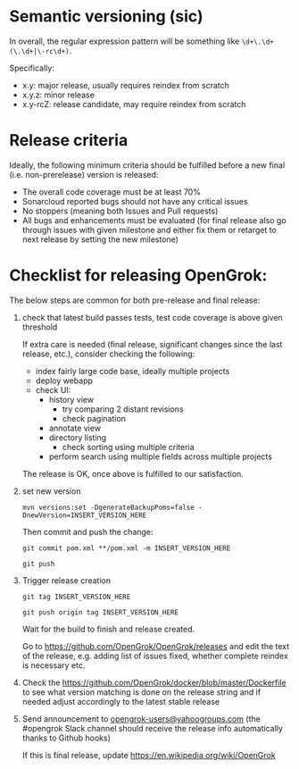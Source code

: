 # Semantic versioning (sic)

In overall, the regular expression pattern will be something like `\d+\.\d+(\.\d+|\-rc\d+)`.

Specifically:
  - x.y: major release, usually requires reindex from scratch
  - x.y.z: minor release
  - x.y-rcZ: release candidate, may require reindex from scratch

# Release criteria

Ideally, the following minimum criteria should be fulfilled before a new
final (i.e. non-prerelease) version is released:

  - The overall code coverage must be at least 70%
  - Sonarcloud reported bugs should not have any critical issues
  - No stoppers (meaning both Issues and Pull requests)
  - All bugs and enhancements must be evaluated (for final release also go through issues with given milestone and either fix them or retarget to next release by setting the new milestone)

# Checklist for releasing OpenGrok:

The below steps are common for both pre-release and final release:

1. check that latest build passes tests, test code coverage is above given threshold

   If extra care is needed (final release, significant changes since the last release, etc.), consider checking the following:
   - index fairly large code base, ideally multiple projects
   - deploy webapp
   - check UI:
     - history view
       - try comparing 2 distant revisions
       - check pagination
     - annotate view
     - directory listing
       - check sorting using multiple criteria
     - perform search using multiple fields across multiple projects

   The release is OK, once above is fulfilled to our satisfaction.

1. set new version

   `mvn versions:set -DgenerateBackupPoms=false -DnewVersion=INSERT_VERSION_HERE`

   Then commit and push the change:

     `git commit pom.xml **/pom.xml -m INSERT_VERSION_HERE`

     `git push`

1. Trigger release creation

     `git tag INSERT_VERSION_HERE`

     `git push origin tag INSERT_VERSION_HERE`

   Wait for the build to finish and release created.

   Go to https://github.com/OpenGrok/OpenGrok/releases and edit the text
   of the release, e.g. adding list of issues fixed, whether complete reindex
   is necessary etc.

1. Check the https://github.com/OpenGrok/docker/blob/master/Dockerfile to see what version matching is done on the release string and if needed adjust accordingly to the latest stable release

1. Send announcement to opengrok-users@yahoogroups.com
   (the #opengrok Slack channel should receive the release info automatically thanks to Github hooks)

   If this is final release, update https://en.wikipedia.org/wiki/OpenGrok